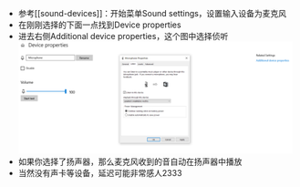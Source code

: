 - 参考[[sound-devices]]：开始菜单Sound settings，设置输入设备为麦克风
- 在刚刚选择的下面一点找到Device properties
- 进去右侧Additional device properties，这个图中选择侦听![](listen.png)
- 如果你选择了扬声器，那么麦克风收到的音自动在扬声器中播放
- 当然没有声卡等设备，延迟可能非常感人2333